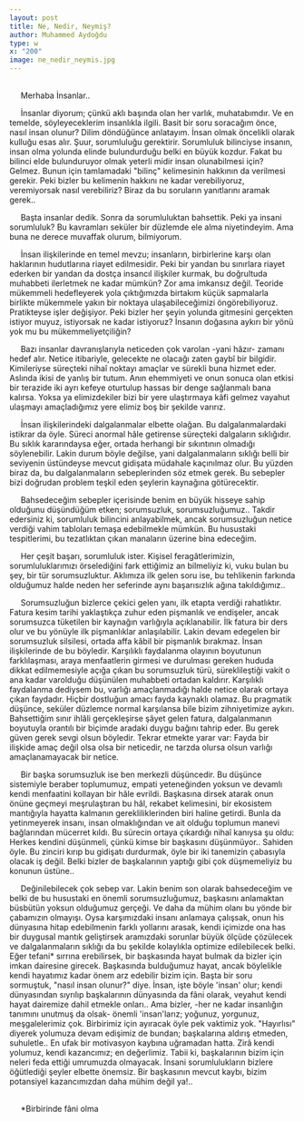 ```yaml
---
layout: post
title: Ne, Nedir, Neymiş?
author: Muhammed Aydoğdu
type: w
x: "200"
image: ne_nedir_neymis.jpg
---
```

<br/>
&nbsp;&nbsp;&nbsp;&nbsp; Merhaba İnsanlar..

&nbsp;&nbsp;&nbsp;&nbsp; İnsanlar diyorum; çünkü aklı başında olan her varlık, muhatabımdır. Ve en temelde, söyleyeceklerim insanlıkla ilgili. Basit bir soru soracağım önce, nasıl insan olunur? Dilim döndüğünce anlatayım. İnsan olmak öncelikli olarak kulluğu esas alır. Şuur, sorumluluğu gerektirir. Sorumluluk bilinciyse insanın, insan olma yolunda elinde bulundurduğu belki en büyük kozdur. Fakat bu bilinci elde bulunduruyor olmak yeterli midir insan olunabilmesi için? Gelmez. Bunun için tamlamadaki "bilinç" kelimesinin hakkının da verilmesi gerekir. Peki bizler bu kelimenin hakkını ne kadar verebiliyoruz, veremiyorsak nasıl verebiliriz? Biraz da bu soruların yanıtlarını aramak gerek..


&nbsp;&nbsp;&nbsp;&nbsp; Başta insanlar dedik. Sonra da sorumluluktan bahsettik. Peki ya insani sorumluluk? Bu kavramları seküler bir düzlemde ele alma niyetindeyim. Ama buna ne derece muvaffak olurum, bilmiyorum. 

&nbsp;&nbsp;&nbsp;&nbsp; İnsan ilişkilerinde en temel mevzu; insanların, birbirlerine karşı olan haklarının hudutlarına riayet edilmesidir. Peki bir yandan bu sınırlara riayet ederken bir yandan da dostça insancıl ilişkiler kurmak, bu doğrultuda muhabbeti ilerletmek ne kadar mümkün? Zor ama imkansız değil. Teoride mükemmeli hedefleyerek yola çıktığımızda birtakım küçük sapmalarla birlikte mükemmele yakın bir noktaya ulaşabileceğimizi öngörebiliyoruz. Pratikteyse işler değişiyor. Peki bizler her şeyin yolunda gitmesini gerçekten istiyor muyuz, istiyorsak ne kadar istiyoruz? İnsanın doğasına aykırı bir yönü yok mu bu mükemmeliyetçiliğin?

&nbsp;&nbsp;&nbsp;&nbsp; Bazı insanlar davranışlarıyla neticeden çok varolan -yani hâzır- zamanı hedef alır. Netice itibariyle, gelecekte ne olacağı zaten gaybî bir bilgidir. Kimileriyse süreçteki nihaî noktayı amaçlar ve sürekli buna hizmet eder. Aslında ikisi de yanlış bir tutum. Anın ehemmiyeti ve onun sonuca olan etkisi bir terazide iki ayrı kefeye oturtulup hassas bir denge sağlanmalı bana kalırsa. Yoksa ya elimizdekiler bizi bir yere ulaştırmaya kâfi gelmez vayahut ulaşmayı amaçladığımız yere elimiz boş bir şekilde varırız. 

&nbsp;&nbsp;&nbsp;&nbsp; İnsan ilişkilerindeki dalgalanmalar elbette olağan. Bu dalgalanmalardaki istikrar da öyle. Süreci anormal hâle getirense süreçteki dalgaların sıklığıdır. Bu sıklık kararındaysa eğer, ortada herhangi bir sıkıntının olmadığı söylenebilir. Lakin durum böyle değilse, yani dalgalanmaların sıklığı belli bir seviyenin üstündeyse mevcut gidişata müdahale kaçınılmaz olur. Bu yüzden biraz da, bu dalgalanmaların sebeplerinden söz etmek gerek. Bu sebepler bizi doğrudan problem teşkil eden şeylerin kaynağına götürecektir. 

&nbsp;&nbsp;&nbsp;&nbsp; Bahsedeceğim sebepler içerisinde benim en büyük hisseye sahip olduğunu düşündüğüm etken; sorumsuzluk, sorumsuzluğumuz.. Takdir edersiniz ki, sorumluluk bilincini anlayabilmek, ancak sorumsuzluğun netice verdiği vahim tabloları temaşa edebilmekle mümkün. Bu husustaki tespitlerimi, bu tezatlıktan çıkan manaların üzerine bina edeceğim.

&nbsp;&nbsp;&nbsp;&nbsp; Her çeşit başarı, sorumluluk ister. Kişisel feragâtlerimizin, sorumluluklarımızı örselediğini fark ettiğimiz an bilmeliyiz ki, vuku bulan bu şey, bir tür sorumsuzluktur. Aklımıza ilk gelen soru ise, bu tehlikenin farkında olduğumuz halde neden her seferinde aynı başarısızlık ağına takıldığımız..

&nbsp;&nbsp;&nbsp;&nbsp; Sorumsuzluğun bizlerce çekici gelen yanı, ilk etapta verdiği rahatlıktır. Fatura kesim tarihi yaklaştıkça zuhur eden pişmanlık ve endişeler, ancak sorumsuzca tüketilen bir kaynağın varlığıyla açıklanabilir. İlk fatura bir ders olur ve bu yönüyle ilk pişmanlıklar anlaşılabilir. Lakin devam edegelen bir sorumsuzluk silsilesi, ortada affa kâbil bir pişmanlık bırakmaz. İnsan ilişkilerinde de bu böyledir. Karşılıklı faydalanma olayının boyutunun farklılaşması, araya menfaatlerin girmesi ve durulması gereken hududa dikkat edilmemesiyle açığa çıkan bu sorumsuzluk türü, süreklileştiği vakit o ana kadar varolduğu düşünülen muhabbeti ortadan kaldırır. Karşılıklı faydalanma dediysem bu, varlığı amaçlanmadığı halde netice olarak ortaya çıkan faydadır. Hiçbir dostluğun amacı fayda kaynaklı olamaz. Bu pragmatik düşünce, seküler düzlemce normal karşılansa bile bizim zihniyetimize aykırı. Bahsettiğim sınır ihlâli gerçekleşirse şâyet gelen fatura, dalgalanmanın boyutuyla orantılı bir biçimde aradaki duygu bağını tahrip eder. Bu gerek güven gerek sevgi olsun böyledir. Tekrar etmekte yarar var: Fayda bir ilişkide amaç değil olsa olsa bir neticedir, ne tarzda olursa olsun varlığı amaçlanamayacak bir netice.

&nbsp;&nbsp;&nbsp;&nbsp; Bir başka sorumsuzluk ise ben merkezli düşüncedir. Bu düşünce sistemiyle beraber toplumumuz, empati yeteneğinden yoksun ve devamlı kendi menfaatini kollayan bir hâle evrildi. Başkasına dirsek atarak onun önüne geçmeyi meşrulaştıran bu hâl, rekabet kelimesini, bir ekosistem mantığıyla hayatta kalmanın gerekliliklerinden biri haline getirdi. Bunla da yetinmeyerek insanı, insan olmaklığından ve ait olduğu toplumun manevi bağlarından mücerret kıldı. Bu sürecin ortaya çıkardığı nihaî kanıysa şu oldu: Herkes kendini düşünmeli, çünkü kimse bir başkasını düşünmüyor.. Sahiden öyle. Bu zinciri kırıp bu gidişatı durdurmak, öyle bir iki tanemizin çabasıyla olacak iş değil. Belki bizler de başkalarının yaptığı gibi çok düşmemeliyiz bu konunun üstüne..

&nbsp;&nbsp;&nbsp;&nbsp; Değinilebilecek çok sebep var. Lakin benim son olarak bahsedeceğim ve belki de bu husustaki en önemli sorumsuzluğumuz, başkasını anlamaktan büsbütün yoksun olduğumuz gerçeği. Ve daha da mühim olanı bu yönde bir çabamızın olmayışı. Oysa karşımızdaki insanı anlamaya çalışsak, onun his dünyasına hitap edebilmenin farklı yollarını arasak, kendi içimizde ona has bir duygusal mantık geliştirsek aramızdaki sorunlar büyük ölçüde çözülecek ve dalgalanmaların sıklığı da bu şekilde kolaylıkla optimize edilebilecek belki. Eğer tefani* sırrına erebilirsek, bir başkasında hayat bulmak da bizler için imkan dairesine girecek. Başkasında bulduğumuz hayat, ancak böylelikle kendi hayatımız kadar önem arz edebilir bizim için. Başta bir soru sormuştuk, "nasıl insan olunur?" diye. İnsan, işte böyle 'insan' olur; kendi dünyasından sıyrılıp başkalarının dünyasında da fâni olarak, veyahut kendi hayat dairemize dahil etmekle onları.. Ama bizler, -her ne kadar insanlığın tanımını unutmuş da olsak- önemli 'insan'larız; yoğunuz, yorgunuz, meşgalelerimiz çok. Birbirimiz için ayıracak öyle pek vaktimiz yok. "Hayırlısı" diyerek yolumuza devam edişimiz de bundan; başkalarına aldırış etmeden, suhuletle.. En ufak bir motivasyon kaybına uğramadan hatta. Zirâ kendi yolumuz, kendi kazancımız; en değerlimiz. Tabii ki, başkalarının bizim için neleri feda ettiği umrumuzda olmayacak. İnsani sorumlulukların bizlere öğütlediği şeyler elbette önemsiz. Bir başkasının mevcut kaybı, bizim potansiyel kazancımızdan daha mühim değil ya!..

<br/>
&nbsp;&nbsp;&nbsp;&nbsp; *Birbirinde fâni olma
